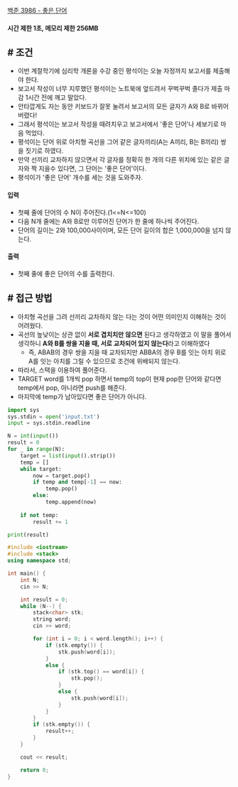 
[백준 3986 - 좋은 단어](https://www.acmicpc.net/problem/3986)

#### **시간 제한 1초, 메모리 제한 256MB**

## **# 조건**

- 이번 계절학기에 심리학 개론을 수강 중인 평석이는 오늘 자정까지 보고서를 제출해야 한다. 
- 보고서 작성이 너무 지루했던 평석이는 노트북에 엎드려서 꾸벅꾸벅 졸다가 제출 마감 1시간 전에 깨고 말았다. 
- 안타깝게도 자는 동안 키보드가 잘못 눌려서 보고서의 모든 글자가 A와 B로 바뀌어 버렸다! 
- 그래서 평석이는 보고서 작성을 때려치우고 보고서에서 '좋은 단어'나 세보기로 마음 먹었다.
- 평석이는 단어 위로 아치형 곡선을 그어 같은 글자끼리(A는 A끼리, B는 B끼리) 쌍을 짓기로 하였다. 
- 만약 선끼리 교차하지 않으면서 각 글자를 정확히 한 개의 다른 위치에 있는 같은 글자와 짝 지을수 있다면, 그 단어는 '좋은 단어'이다. 
- 평석이가 '좋은 단어' 개수를 세는 것을 도와주자.

#### **입력**
- 첫째 줄에 단어의 수 N이 주어진다.(1<=N<=100)
- 다음 N개 줄에는 A와 B로만 이루어진 단어가 한 줄에 하나씩 주어진다.
- 단어의 길이는 2와 100,000사이이며, 모든 단어 길이의 합은 1,000,000을 넘지 않는다.

#### **출력**
- 첫째 줄에 좋은 단어의 수를 출력한다.

## **# 접근 방법**

- 아치형 곡선을 그려 선끼리 교차하지 않는 다는 것이 어떤 의미인지  이해하는 것이 어려웠다.
- 곡선의 높낮이는 상관 없이 **서로 겹치치만 않으면** 된다고 생각하였고 이 말을 풀어서 생각하니 **A와 B를 쌍을 지을 때, 서로 교차되어 있지 않는다**라고 이해하였다
	- 즉, ABAB의 경우 쌍을 지을 때 교차되지만 ABBA의 경우 B를 잇는 아치 위로 A를 잇는 아치를 그릴 수 있으므로 조건에 위배되지 않는다.
- 따라서, 스택을 이용하여 풀어준다.
- TARGET word를 1개씩 pop 하면서 temp의 top이 현재 pop한 단어와 같다면 temp에서 pop, 아니라면 push를 해준다.
- 마지막에 temp가 남아있다면 좋은 단어가 아니다.

```python
import sys
sys.stdin = open('input.txt')
input = sys.stdin.readline

N = int(input())
result = 0
for _ in range(N):
    target = list(input().strip())
    temp = []
    while target:
        now = target.pop()
        if temp and temp[-1] == now:
            temp.pop()
        else:
            temp.append(now)
    
    if not temp:
        result += 1

print(result)
```

```cpp
#include <iostream>
#include <stack>
using namespace std;

int main() {
	int N;
	cin >> N;

	int result = 0;
	while (N--) {
		stack<char> stk;
		string word;
		cin >> word;

		for (int i = 0; i < word.length(); i++) {
			if (stk.empty()) {
				stk.push(word[i]);
			}
			else {
				if (stk.top() == word[i]) {
					stk.pop();
				}
				else {
					stk.push(word[i]);
				}
			}
		}
		if (stk.empty()) {
			result++;
		}
	}

	cout << result;

	return 0;
}
```